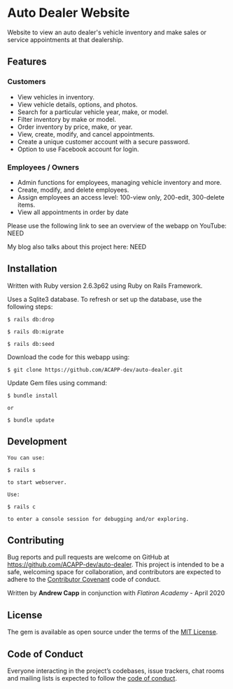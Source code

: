 # Auto Dealer Website

Website to view an auto dealer's vehicle inventory and make sales or service appointments at that dealership.

## Features

### Customers
<ul>
    <li>View vehicles in inventory.</li>
    <li>View vehicle details, options, and photos.</li>
    <li>Search for a particular vehicle year, make, or model.</li>
    <li>Filter inventory by make or model.</li>
    <li>Order inventory by price, make, or year.</li>
    <li>View, create, modify, and cancel appointments.</li>
    <li>Create a unique customer account with a secure password.</li>
    <li>Option to use Facebook account for login.</li>
</ul>

### Employees / Owners
<ul>
    <li>Admin functions for employees, managing vehicle inventory and more.</li>
    <li>Create, modify, and delete employees.</li>
    <li>Assign employees an access level: 100-view only, 200-edit, 300-delete items.</li>
    <li>View all appointments in order by date</li>
</ul>

Please use the following link to see an overview of the webapp on YouTube: NEED

My blog also talks about this project here: NEED

## Installation

Written with Ruby version 2.6.3p62 using Ruby on Rails Framework.

Uses a Sqlite3 database.  To refresh or set up the database, use the following steps:

    $ rails db:drop

    $ rails db:migrate

    $ rails db:seed


Download the code for this webapp using:

    $ git clone https://github.com/ACAPP-dev/auto-dealer.git

Update Gem files using command:

    $ bundle install 
    
    or
    
    $ bundle update

## Development

    You can use:
    
    $ rails s
            
    to start webserver.
    
    Use:

    $ rails c

    to enter a console session for debugging and/or exploring.

## Contributing

Bug reports and pull requests are welcome on GitHub at https://github.com/ACAPP-dev/auto-dealer. This project is intended to be a safe, welcoming space for collaboration, and contributors are expected to adhere to the [Contributor Covenant](http://contributor-covenant.org) code of conduct.

Written by **Andrew Capp** in conjunction with _Flatiron Academy_ - April 2020

## License

The gem is available as open source under the terms of the [MIT License](https://opensource.org/licenses/MIT).

## Code of Conduct

Everyone interacting in the project’s codebases, issue trackers, chat rooms and mailing lists is expected to follow the [code of conduct](https://github.com/ACAPP-dev/auto-dealer/blob/master/CODE_OF_CONDUCT.md).
